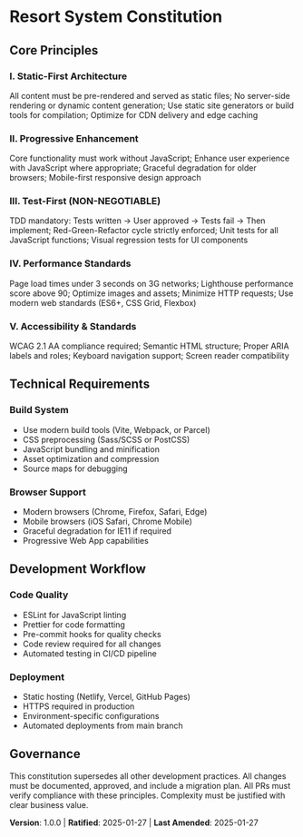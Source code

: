 # Resort System Constitution

## Core Principles

### I. Static-First Architecture
All content must be pre-rendered and served as static files; No server-side rendering or dynamic content generation; Use static site generators or build tools for compilation; Optimize for CDN delivery and edge caching

### II. Progressive Enhancement
Core functionality must work without JavaScript; Enhance user experience with JavaScript where appropriate; Graceful degradation for older browsers; Mobile-first responsive design approach

### III. Test-First (NON-NEGOTIABLE)
TDD mandatory: Tests written → User approved → Tests fail → Then implement; Red-Green-Refactor cycle strictly enforced; Unit tests for all JavaScript functions; Visual regression tests for UI components

### IV. Performance Standards
Page load times under 3 seconds on 3G networks; Lighthouse performance score above 90; Optimize images and assets; Minimize HTTP requests; Use modern web standards (ES6+, CSS Grid, Flexbox)

### V. Accessibility & Standards
WCAG 2.1 AA compliance required; Semantic HTML structure; Proper ARIA labels and roles; Keyboard navigation support; Screen reader compatibility

## Technical Requirements

### Build System
- Use modern build tools (Vite, Webpack, or Parcel)
- CSS preprocessing (Sass/SCSS or PostCSS)
- JavaScript bundling and minification
- Asset optimization and compression
- Source maps for debugging

### Browser Support
- Modern browsers (Chrome, Firefox, Safari, Edge)
- Mobile browsers (iOS Safari, Chrome Mobile)
- Graceful degradation for IE11 if required
- Progressive Web App capabilities

## Development Workflow

### Code Quality
- ESLint for JavaScript linting
- Prettier for code formatting
- Pre-commit hooks for quality checks
- Code review required for all changes
- Automated testing in CI/CD pipeline

### Deployment
- Static hosting (Netlify, Vercel, GitHub Pages)
- HTTPS required in production
- Environment-specific configurations
- Automated deployments from main branch

## Governance

This constitution supersedes all other development practices. All changes must be documented, approved, and include a migration plan. All PRs must verify compliance with these principles. Complexity must be justified with clear business value.

**Version**: 1.0.0 | **Ratified**: 2025-01-27 | **Last Amended**: 2025-01-27